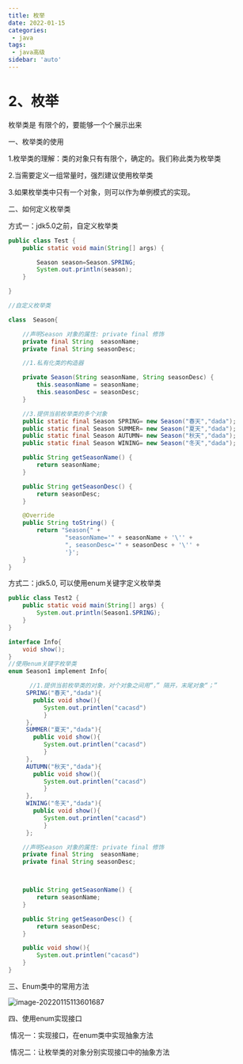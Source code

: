 ```yaml
---
title: 枚举
date: 2022-01-15
categories:
 - java
tags:
 - java高级
sidebar: 'auto'
---
```

# 2、枚举

 枚举类是 有限个的，要能够一个个展示出来



一、枚举类的使用

   1.枚举类的理解：类的对象只有有限个，确定的。我们称此类为枚举类

   2.当需要定义一组常量时，强烈建议使用枚举类

   3.如果枚举类中只有一个对象，则可以作为单例模式的实现。



二、如何定义枚举类

  方式一：jdk5.0之前，自定义枚举类

```java
public class Test {
    public static void main(String[] args) {

        Season season=Season.SPRING;
        System.out.println(season);
    }

}

//自定义枚举类

class  Season{

    //声明Season 对象的属性: private final 修饰
    private final String  seasonName;
    private final String seasonDesc;

    //1.私有化类的构造器

    private Season(String seasonName, String seasonDesc) {
        this.seasonName = seasonName;
        this.seasonDesc = seasonDesc;
    }

    //3.提供当前枚举类的多个对象
    public static final Season SPRING= new Season("春天","dada");
    public static final Season SUMMER= new Season("夏天","dada");
    public static final Season AUTUMN= new Season("秋天","dada");
    public static final Season WINING= new Season("冬天","dada");

    public String getSeasonName() {
        return seasonName;
    }

    public String getSeasonDesc() {
        return seasonDesc;
    }

    @Override
    public String toString() {
        return "Season{" +
                "seasonName='" + seasonName + '\'' +
                ", seasonDesc='" + seasonDesc + '\'' +
                '}';
    }
}
```

 方式二：jdk5.0, 可以使用enum关键字定义枚举类





```java
public class Test2 {
    public static void main(String[] args) {
        System.out.println(Season1.SPRING);
    }
}

interface Info{
    void show();
}
//使用enum关键字枚举类
enum Season1 implement Info{

      //1.提供当前枚举类的对象，对个对象之间用“，” 隔开，末尾对象“；”
     SPRING("春天","dada"){
       public void show(){
          System.out.printlen("cacasd")
          }
     },
     SUMMER("夏天","dada"){
       public void show(){
          System.out.printlen("cacasd")
          }
     },
     AUTUMN("秋天","dada"){
       public void show(){
          System.out.printlen("cacasd")
          }
     },
     WINING("冬天","dada"){
       public void show(){
          System.out.printlen("cacasd")
          }
     };

    //声明Season 对象的属性: private final 修饰
    private final String  seasonName;
    private final String seasonDesc;



    public String getSeasonName() {
        return seasonName;
    }

    public String getSeasonDesc() {
        return seasonDesc;
    }

    public void show(){
        System.out.printlen("cacasd")
    }
}
```



三、Enum类中的常用方法

![image-20220115113601687](https://img.yishenlaoban.top/image_my/image-20220115113601687.png)



四、使用enum实现接口

​      情况一：实现接口，在enum类中实现抽象方法

​      情况二：让枚举类的对象分别实现接口中的抽象方法